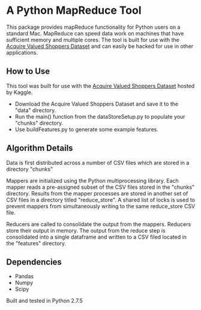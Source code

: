 
A Python MapReduce Tool
=======================

This package provides mapReduce functionality for Python users on a standard Mac.
MapReduce can speed data work on machines that have sufficient memory and multiple cores.
The tool is built for use with the [Acquire Valued Shoppers Dataset](https://www.kaggle.com/c/acquire-valued-shoppers-challenge)
and can easily be hacked for use in other applications.

How to Use
----------

This tool was built for use with the
[Acquire Valued Shoppers Dataset](https://www.kaggle.com/c/acquire-valued-shoppers-challenge)
hosted by Kaggle.

* Download the Acquire Valued Shoppers Dataset and save it to the "data" directory.
* Run the main() function from the dataStoreSetup.py to populate your "chunks" directory.
* Use buildFeatures.py to generate some example features.

Algorithm Details
-----------------

Data is first distributed across a number of CSV files which are stored in a
directory "chunks"

Mappers are initialized using the Python multiprocessing library.  Each mapper reads
a pre-assigned subset of the CSV files stored in the "chunks" directory.
Results from the mapper processes are stored in another set of CSV files in
a directory titled "reduce_store".  A shared list of locks is used to prevent
mappers from simultaneously writing to the same reduce_store CSV file.

Reducers are called to consolidate the output from the mappers.
Reducers store their output in memory.  The output from the reduce step is consolidated
into a single dataframe and written to a CSV filed located in the "features" directory.


Dependencies
------------
* Pandas
* Numpy
* Scipy


Built and tested in Python 2.7.5

